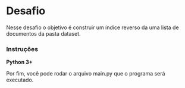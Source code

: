# Desafio

Nesse desafio o objetivo é construir um índice reverso da uma lista de documentos da pasta dataset.

### Instruções
**Python 3+**

Por fim, você pode rodar o arquivo main.py que o programa será executado.
